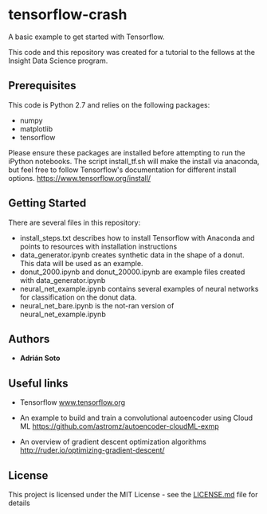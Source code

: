 # tensorflow-crash

A basic example to get started with Tensorflow. 

This code and this repository was created for a tutorial to the fellows at the Insight Data Science program.


## Prerequisites

This code is Python 2.7 and relies on the following packages:
- numpy
- matplotlib
- tensorflow

Please ensure these packages are installed before attempting to run the iPython notebooks. The script install_tf.sh will make the install via anaconda, but feel free to follow Tensorflow's documentation for different install options.
     https://www.tensorflow.org/install/


## Getting Started

There are several files in this repository:
- install_steps.txt describes how to install Tensorflow with Anaconda and points to resources with installation instructions
- data_generator.ipynb creates synthetic data in the shape of a donut. This data will be used as an example.
- donut_2000.ipynb and donut_20000.ipynb are example files created with data_generator.ipynb
- neural_net_example.ipynb contains several examples of neural networks for classification on the donut data.
- neural_net_bare.ipynb is the not-ran version of neural_net_example.ipynb


## Authors
* **Adrián Soto**


## Useful links
- Tensorflow
www.tensorflow.org

- An example to build and train a convolutional autoencoder using Cloud ML
https://github.com/astromz/autoencoder-cloudML-exmp

- An overview of gradient descent optimization algorithms
http://ruder.io/optimizing-gradient-descent/

## License

This project is licensed under the MIT License - see the [LICENSE.md](LICENSE.md) file for details



